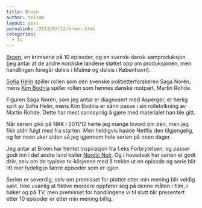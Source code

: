 ```yaml
---
title: Broen
author: teisam
layout: post
permalink: /2013/03/12/broen.html
categories:
  - tv
---
```

[Broen][1], en krimserie på 10 episoder, og en svensk-dansk samproduksjon (jeg antar at de andre nordiske landene støttet opp om produksjonen, men handlingen foregår delvis i Malmø og delvis i København).

[Sofia Helin][2] spiller rollen som den svenske politietterforskeren Saga Norén, mens [Kim Bodnia][3] spiller rollen som hennes danske motpart, Martin Rohde.

Figuren Saga Norén, som jeg antar er diagnosert med Asperger, er herlig spilt av Sofia Helin, mens Kim Bodnia er sånn passe i sin rolletolkning av Martin Rohde. Dette har mest sannsynlig å gjøre med materialet han ble gitt.

Når serien gikk på NRK i 2011/12 hørte jeg mange lovord om den, men jeg fikk aldri fulgt med fra starten. Men heldigvis hadde Netflix den tilgjengelig, og for noen uker siden så jeg igjennom hele serien på noen dager.

Jeg antar at Broen har hentet inspirasjon fra f.eks Forbrytelsen, og passer godt inn i det andre land kaller [Nordic Noir][4]. Og i hovedsak har serien et godt driv, selv om de typiske tv-klisjeene med å trekke ut en episode og serie blir litt mer tydelig jo færre episoder som er igjen.

Serien er severdig, selv om premisset for plottet etter min mening blir veldig søkt. Ikke uvanlig at fiktive mordere oppfører seg på denne måten i film, i bøker og på TV, men premisset for handlingene vi til slutt blir presentert etter 10 episoder er etter min mening billig.

 [1]: http://www.imdb.com/title/tt1733785/?ref_=fn_al_tt_1
 [2]: http://www.imdb.com/name/nm0375138/?ref_=tt_cl_t1
 [3]: http://www.imdb.com/name/nm0091035/?ref_=tt_cl_t2
 [4]: http://en.wikipedia.org/wiki/Nordic_noir